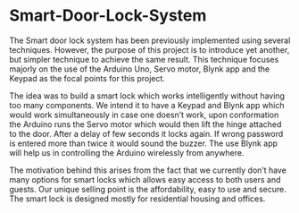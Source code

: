 # Smart-Door-Lock-System
The Smart door lock system has been previously implemented using several techniques. However, the purpose of this project is to introduce yet another, but simpler technique to achieve the same result. This technique focuses majorly on the use of the Arduino Uno, Servo motor, Blynk app and the Keypad as the focal points for this project.

The idea was to build a smart lock which works intelligently without having too many components. We intend it to have a Keypad and Blynk app which would work simultaneously in case one doesn’t work, upon conformation the Arduino runs the Servo motor which would then lift the hinge attached to the door. After a delay of few seconds it locks again. If wrong password is entered more than twice it would sound the buzzer. The use Blynk app will help us in controlling the Arduino wirelessly from anywhere.

The motivation behind this arises from the fact that we currently don’t have many options for smart locks which allows easy access to both users and guests. Our unique selling point is the affordability, easy to use and secure. The smart lock is designed mostly for residential housing and offices.
